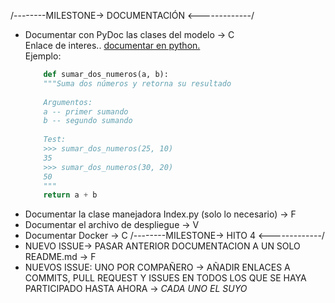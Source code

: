 
/--------MILESTONE-> DOCUMENTACIÓN <-------------/  
- Documentar con PyDoc las clases del modelo -> C  
    Enlace de interes.. [documentar en python.](http://mundogeek.net/archivos/2008/07/07/documentacion-en-python/)  
    Ejemplo:
    ```python
        def sumar_dos_numeros(a, b): 
        """Suma dos números y retorna su resultado 
     
        Argumentos: 
        a -- primer sumando 
        b -- segundo sumando 
     
        Test: 
        >>> sumar_dos_numeros(25, 10) 
        35 
        >>> sumar_dos_numeros(30, 20) 
        50 
        """ 
        return a + b 
    ```
- Documentar la clase manejadora Index.py (solo lo necesario)  -> F
- Documentar el archivo de despliegue  -> V
- Documentar Docker  -> C
/--------MILESTONE-> HITO 4 <-------------/ 
- NUEVO ISSUE-> PASAR ANTERIOR DOCUMENTACION A UN SOLO README.md -> F
- NUEVOS ISSUE: UNO POR COMPAÑERO -> AÑADIR ENLACES A COMMITS, PULL REQUEST Y ISSUES EN TODOS LOS QUE SE HAYA PARTICIPADO HASTA AHORA -> *CADA UNO EL SUYO*

